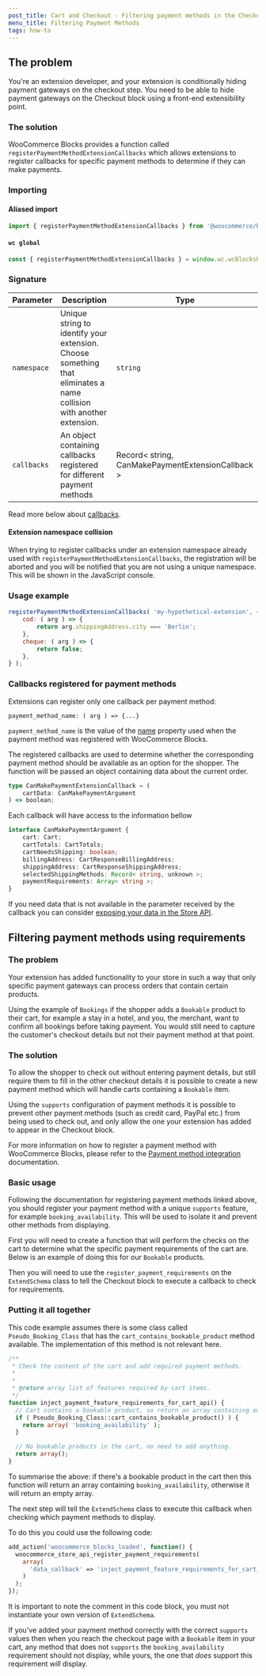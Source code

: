 ```yaml
---
post_title: Cart and Checkout - Filtering payment methods in the Checkout block
menu_title: Filtering Payment Methods
tags: how-to
---
```


<!-- markdownlint-disable MD024 -->

## The problem

You're an extension developer, and your extension is conditionally hiding payment gateways on the checkout step. You need to be able to hide payment gateways on the Checkout block using a front-end extensibility point.

### The solution

WooCommerce Blocks provides a function called `registerPaymentMethodExtensionCallbacks` which allows extensions to register callbacks for specific payment methods to determine if they can make payments.

### Importing

#### Aliased import

```js
import { registerPaymentMethodExtensionCallbacks } from '@woocommerce/blocks-registry';
```

#### `wc global`

```js
const { registerPaymentMethodExtensionCallbacks } = window.wc.wcBlocksRegistry;
```

### Signature

| Parameter   | Description                                                                                                         | Type                                              |
| ----------- | ------------------------------------------------------------------------------------------------------------------- | ------------------------------------------------- |
| `namespace` | Unique string to identify your extension. Choose something that eliminates a name collision with another extension. | `string`                                          |
| `callbacks` | An object containing callbacks registered for different payment methods                                             | Record< string, CanMakePaymentExtensionCallback > |

Read more below about [callbacks](#callbacks-registered-for-payment-methods).

#### Extension namespace collision

When trying to register callbacks under an extension namespace already used with `registerPaymentMethodExtensionCallbacks`, the registration will be aborted and you will be notified that you are not using a unique namespace. This will be shown in the JavaScript console.

### Usage example

```js
registerPaymentMethodExtensionCallbacks( 'my-hypothetical-extension', {
	cod: ( arg ) => {
		return arg.shippingAddress.city === 'Berlin';
	},
	cheque: ( arg ) => {
		return false;
	},
} );
```

### Callbacks registered for payment methods

Extensions can register only one callback per payment method:

```text
payment_method_name: ( arg ) => {...}
```

`payment_method_name` is the value of the [name](payment-method-integration.md#name-required) property used when the payment method was registered with WooCommerce Blocks.

The registered callbacks are used to determine whether the corresponding payment method should be available as an option for the shopper. The function will be passed an object containing data about the current order.

```ts
type CanMakePaymentExtensionCallback = (
	cartData: CanMakePaymentArgument
) => boolean;
```

Each callback will have access to the information bellow

```ts
interface CanMakePaymentArgument {
	cart: Cart;
	cartTotals: CartTotals;
	cartNeedsShipping: boolean;
	billingAddress: CartResponseBillingAddress;
	shippingAddress: CartResponseShippingAddress;
	selectedShippingMethods: Record< string, unknown >;
	paymentRequirements: Array< string >;
}
```

If you need data that is not available in the parameter received by the callback you can consider [exposing your data in the Store API](https://github.com/woocommerce/woocommerce/blob/1675c63bba94c59703f57c7ef06e7deff8fd6bba/plugins/woocommerce-blocks/docs/third-party-developers/extensibility/rest-api/extend-rest-api-add-data.md).


## Filtering payment methods using requirements

### The problem

Your extension has added functionality to your store in such a way that only specific payment gateways can process orders that contain certain products.

Using the example of `Bookings` if the shopper adds a `Bookable` product to their cart, for example a stay in a hotel, and you, the merchant, want to confirm all bookings before taking payment. You would still need to capture the customer's checkout details but not their payment method at that point.

### The solution

To allow the shopper to check out without entering payment details, but still require them to fill in the other checkout details it is possible to create a new payment method which will handle carts containing a `Bookable` item.

Using the `supports` configuration of payment methods it is possible to prevent other payment methods (such as credit card, PayPal etc.) from being used to check out, and only allow the one your extension has added to appear in the Checkout block.

For more information on how to register a payment method with WooCommerce Blocks, please refer to the [Payment method integration](./payment-method-integration.md) documentation.

### Basic usage

Following the documentation for registering payment methods linked above, you should register your payment method with a unique `supports` feature, for example `booking_availability`. This will be used to isolate it and prevent other methods from displaying.

First you will need to create a function that will perform the checks on the cart to determine what the specific payment requirements of the cart are. Below is an example of doing this for our `Bookable` products.

Then you will need to use the `register_payment_requirements` on the `ExtendSchema` class to tell the Checkout block to execute a callback to check for requirements.

### Putting it all together

This code example assumes there is some class called `Pseudo_Booking_Class` that has the `cart_contains_bookable_product` method available. The implementation of this method is not relevant here.

```php
/**
 * Check the content of the cart and add required payment methods.
 *
 *
 * @return array list of features required by cart items.
 */
function inject_payment_feature_requirements_for_cart_api() {
  // Cart contains a bookable product, so return an array containing our requirement of booking_availability.
  if ( Pseudo_Booking_Class::cart_contains_bookable_product() ) {
    return array( 'booking_availability' );
  }

  // No bookable products in the cart, no need to add anything.
  return array();
}
```

To summarise the above: if there's a bookable product in the cart then this function will return an array containing `booking_availability`, otherwise it will return an empty array.

The next step will tell the `ExtendSchema` class to execute this callback when checking which payment methods to display.

To do this you could use the following code:

```php
add_action('woocommerce_blocks_loaded', function() {
  woocommerce_store_api_register_payment_requirements(
    array(
      'data_callback' => 'inject_payment_feature_requirements_for_cart_api',
    )
  );
});
```

It is important to note the comment in this code block, you must not instantiate your own version of `ExtendSchema`.

If you've added your payment method correctly with the correct `supports` values then when you reach the checkout page with a `Bookable` item in your cart, any method that does not `supports` the `booking_availability` requirement should not display, while yours, the one that _does_ support this requirement _will_ display.
